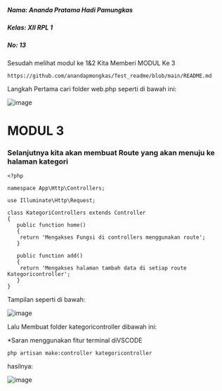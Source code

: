 ##### Nama: Ananda Pratama Hadi Pamungkas
##### Kelas: XII RPL 1
##### No: 13

Sesudah melihat modul ke 1&2 Kita Memberi MODUL Ke 3
```
https://github.com/anandapmongkas/Test_readme/blob/main/README.md
```
Langkah Pertama cari folder web.php seperti di bawah ini:

![image](https://user-images.githubusercontent.com/109930488/182099301-78ca941e-db26-41e8-91de-ca9c83017720.png)

# MODUL 3
### Selanjutnya kita akan membuat Route yang akan menuju ke halaman kategori 
```
<?php

namespace App\Http\Controllers;

use Illuminate\Http\Request;

class KategoriControllers extends Controller
{
   public function home()
   {
    return 'Mengakses Fungsi di controllers menggunakan route';
   }

   public function add()
   {
    return 'Mengakses halaman tambah data di setiap route Kategoricontroller';
   }
}
```
Tampilan seperti di bawah:

![image](https://user-images.githubusercontent.com/109930488/182098450-84f65939-4877-4ab1-9523-c6499213957e.png)

Lalu Membuat folder kategoricontroller dibawah ini:

*Saran menggunakan fitur terminal diVSCODE
```
php artisan make:controller kategoricontroller
```
hasilnya:

![image](https://user-images.githubusercontent.com/109930488/182105457-64a440dc-f792-48d7-875c-84d7025eef54.png)

